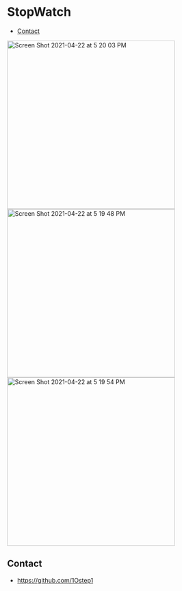 # StopWatch

* [Contact](#contact)

<img width="392" alt="Screen Shot 2021-04-22 at 5 20 03 PM" src="https://user-images.githubusercontent.com/60435025/115706112-1b622600-a38f-11eb-9b6d-812b66475a76.png"><img width="392" alt="Screen Shot 2021-04-22 at 5 19 48 PM" src="https://user-images.githubusercontent.com/60435025/115706123-1e5d1680-a38f-11eb-8c0b-7f8c72dc5c5c.png"><img width="392" alt="Screen Shot 2021-04-22 at 5 19 54 PM" src="https://user-images.githubusercontent.com/60435025/115706129-1f8e4380-a38f-11eb-9c76-8c5e8d88c945.png">

## Contact

* https://github.com/1Ostep1
